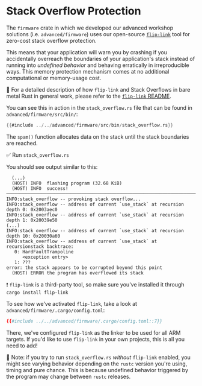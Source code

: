 # Stack Overflow Protection

The `firmware` crate in which we developed our advanced workshop solutions (i.e. `advanced/firmware`) uses our open-source [`flip-link`] tool for zero-cost stack overflow protection.

This means that your application will warn you by crashing if you accidentally overreach the boundaries of your application's stack instead of running into *undefined behavior* and behaving erratically in irreproducible ways. This memory protection mechanism comes at no additional computational or memory-usage cost.

🔎  For a detailed description of how `flip-link` and Stack Overflows in bare metal Rust in general work, please refer to the [`flip-link` README].

You can see this in action in the `stack_overflow.rs` file that can be found in `advanced/firmware/src/bin/`:

``` rust
{{#include ../../advanced/firmware/src/bin/stack_overflow.rs}}
```

The `spam()` function allocates data on the stack until the stack boundaries are reached.

✅ Run `stack_overflow.rs`

You should see output similar to this:

``` console
  (...)
  (HOST) INFO  flashing program (32.68 KiB)
  (HOST) INFO  success!
────────────────────────────────────────────────────────────────────────────────
INFO:stack_overflow -- provoking stack overflow...
INFO:stack_overflow -- address of current `use_stack` at recursion depth 0: 0x2003aec0
INFO:stack_overflow -- address of current `use_stack` at recursion depth 1: 0x20039e50
(...)
INFO:stack_overflow -- address of current `use_stack` at recursion depth 10: 0x20030a60
INFO:stack_overflow -- address of current `use_stack` at recursionstack backtrace:
   0: HardFaultTrampoline
      <exception entry>
   1: ???
error: the stack appears to be corrupted beyond this point
  (HOST) ERROR the program has overflowed its stack
```

❗️ `flip-link` is a third-party tool, so make sure you've installed it through `cargo install flip-link`

To see how we've activated `flip-link`, take a look at `advanced/firmware/.cargo/config.toml`:

``` toml
{{#include ../../advanced/firmware/.cargo/config.toml::7}}
```

There, we've configured `flip-link` as the linker to be used for all ARM targets.
If you'd like to use `flip-link` in your own projects, this is all you need to add!

🔎  Note: if you try to run `stack_overflow.rs` *without* `flip-link` enabled, you might see varying behavior depending on the `rustc` version you're using, timing and pure chance. This is because undefined behavior triggered by the program may change between `rustc` releases.


[`flip-link`]: https://github.com/knurling-rs/flip-link
[`flip-link` README]: https://github.com/knurling-rs/flip-link/blob/main/README.md